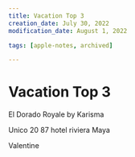 ```yaml
---
title: Vacation Top 3
creation_date: July 30, 2022
modification_date: August 1, 2022

tags: [apple-notes, archived]

---
```



# Vacation Top 3

El Dorado Royale by Karisma

Unico 20 87 hotel riviera Maya 

Valentine
